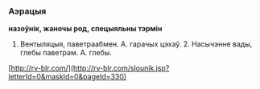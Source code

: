 ### Аэрацыя
**назоўнік, жаночы род, спецыяльны тэрмін**

1. Вентыляцыя, паветраабмен. А. гарачых цэхаў. 2. Насычэнне вады, глебы паветрам. А. глебы.

<a rel="author">[http://rv-blr.com/](http://rv-blr.com/slounik.jsp?letterId=0&maskId=0&pageId=330)</a>
